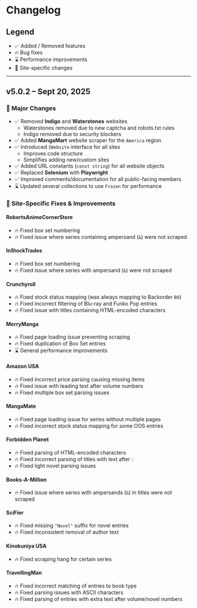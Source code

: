 # Changelog

## Legend

- ✅ Added / Removed features
- 🔥 Bug fixes
- ⌛ Performance improvements
- 📜 Site-specific changes

---

## v5.0.2 – Sept 20, 2025

### 🚀 Major Changes

- ✅ Removed **Indigo** and **Waterstones** websites  
  - Waterstones removed due to new captcha and robots.txt rules
  - Indigo removed due to security blockers
- ✅ Added **MangaMart** website scraper for the `America` region
- ✅ Introduced `IWebsite` interface for all sites  
  - Improves code structure  
  - Simplifies adding new/custom sites
- ✅ Added URL constants (`const string`) for all website objects
- ✅ Replaced **Selenium** with **Playwright**
- ✅ Improved comments/documentation for all public-facing members
- ⌛ Updated several collections to use `Frozen` for performance

### 📜 Site-Specific Fixes & Improvements

#### RobertsAnimeCornerStore

- 🔥 Fixed box set numbering
- 🔥 Fixed issue where series containing ampersand (`&`) were not scraped

#### InStockTrades

- 🔥 Fixed box set numbering
- 🔥 Fixed issue where series with ampersand (`&`) were not scraped

#### Crunchyroll

- 🔥 Fixed stock status mapping (was always mapping to Backorder `BO`)
- 🔥 Fixed incorrect filtering of Blu-ray and Funko Pop entries
- 🔥 Fixed issue with titles containing HTML-encoded characters

#### MerryManga

- 🔥 Fixed page loading issue preventing scraping
- 🔥 Fixed duplication of Box Set entries
- ⌛ General performance improvements

#### Amazon USA

- 🔥 Fixed incorrect price parsing causing missing items
- 🔥 Fixed issue with leading text after volume numbers
- 🔥 Fixed multiple box set parsing issues

#### MangaMate

- 🔥 Fixed page loading issue for series without multiple pages
- 🔥 Fixed incorrect stock status mapping for some OOS entries

#### Forbidden Planet

- 🔥 Fixed parsing of HTML-encoded characters
- 🔥 Fixed incorrect parsing of titles with text after `:`
- 🔥 Fixed light novel parsing issues

#### Books-A-Million

- 🔥 Fixed issue where series with ampersands (`&`) in titles were not scraped

#### SciFier

- 🔥 Fixed missing `"Novel"` suffix for novel entries
- 🔥 Fixed inconsistent removal of author text

#### Kinokuniya USA

- 🔥 Fixed scraping hang for certain series

#### TravellingMan

- 🔥 Fixed incorrect matching of entries to book type
- 🔥 Fixed parsing issues with ASCII characters
- 🔥 Fixed parsing of entries with extra text after volume/novel numbers
